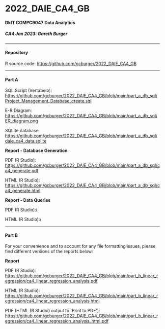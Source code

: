 # 2022_DAIE_CA4_GB

#### DkIT COMPC9047 Data Analytics

##### CA4 Jan 2023: Gareth Burger

---

#### Repository
R source code: https://github.com/gcburger/2022_DAIE_CA4_GB

---

#### Part A

SQL Script (Vertabelo):\
https://github.com/gcburger/2022_DAIE_CA4_GB/blob/main/part_a_db_sql/Project_Management_Database_create.sql

E-R Diagram:\
https://github.com/gcburger/2022_DAIE_CA4_GB/blob/main/part_a_db_sql/ER_diagram.png

SQLite database:\
https://github.com/gcburger/2022_DAIE_CA4_GB/blob/main/part_a_db_sql/daie_ca4_data.sqlite

**Report - Database Generation**

PDF (R Studio):\
https://github.com/gcburger/2022_DAIE_CA4_GB/blob/main/part_a_db_sql/ca4_generate.pdf

HTML (R Studio):\
https://github.com/gcburger/2022_DAIE_CA4_GB/blob/main/part_a_db_sql/ca4_generate.html

**Report - Data Queries**

PDF (R Studio):\

HTML (R Studio):\ 

---

#### Part B

For your convenience and to account for any file formatting issues, please find different versions of the reports below:

**Report**

PDF (R Studio):\
https://github.com/gcburger/2022_DAIE_CA4_GB/blob/main/part_b_linear_regression/ca4_linear_regression_analysis.pdf

HTML (R Studio):\
https://github.com/gcburger/2022_DAIE_CA4_GB/blob/main/part_b_linear_regression/ca4_linear_regression_analysis.html

PDF (HTML (R Studio) output to 'Print to PDF'):\
https://github.com/gcburger/2022_DAIE_CA4_GB/blob/main/part_b_linear_regression/ca4_linear_regression_analysis_html.pdf
